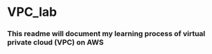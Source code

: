 # VPC_lab  
### This readme will document my learning process of virtual private cloud (VPC) on AWS  